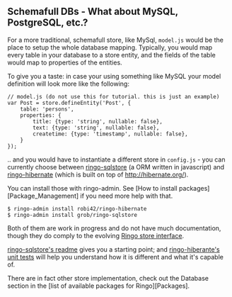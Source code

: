 Schemafull DBs - What about MySQL, PostgreSQL, etc.?
---------------------------------------------

For a more traditional, schemafull store, like MySql, `model.js` would be the place to setup the whole database mapping. Typically, you would map every table in your database to a store entity, and the fields of the table would map to properties of the entities.

To give you a taste: in case your using something like MySQL your model definition will look more like the following:

    // model.js (do not use this for tutorial. this is just an example)
    var Post = store.defineEntity('Post', {
        table: 'persons',
        properties: {
            title: {type: 'string', nullable: false},
            text: {type: 'string', nullable: false},
            createtime: {type: 'timestamp', nullable: false},
        }
    });

.. and you would have to instantiate a different store in `config.js`  - you can currently choose between [ringo-sqlstore](http://github.com/grob/ringo-sqlstore) (a ORM written in javascript) and [ringo-hibernate](http://github.com/robi42/ringo-hibernate/) (which is built on top of <http://hibernate.org/>).

You can install those with ringo-admin. See [How to install packages][Package_Management] if you need more help with that.

    $ ringo-admin install robi42/ringo-hibernate
    $ ringo-admin install grob/ringo-sqlstore

Both of them are work in progress and do not have much documentation, though they do comply to the evolving [Ringo store interface](http://ringojs.org/wiki/Storage/).

[ringo-sqlstore's readme](http://github.com/grob/ringo-sqlstore/blob/master/README.md) gives you a starting point; and [ringo-hiberante's unit tests](http://github.com/robi42/ringo-hibernate/blob/master/test/all.js) will help you understand how it is different and what it's capable of.

There are in fact other store implementation, check out the Database section in the [list of available packages for Ringo][Packages].

